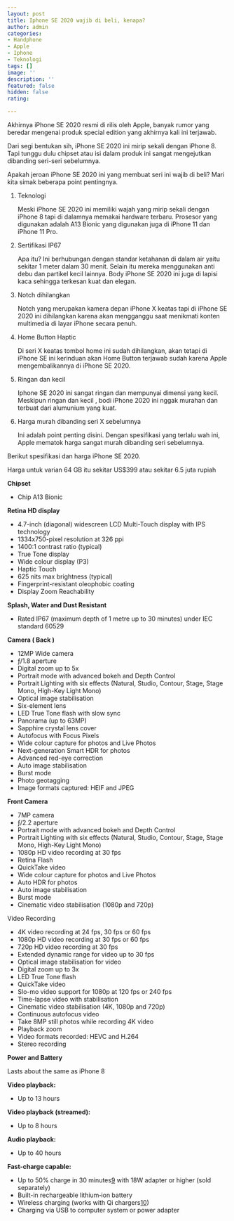 ```yaml
---
layout: post
title: Iphone SE 2020 wajib di beli, kenapa?
author: admin
categories:
- Handphone
- Apple
- Iphone
- Teknologi
tags: []
image: ''
description: ''
featured: false
hidden: false
rating: 

---
```

Akhirnya iPhone SE 2020 resmi di rilis oleh Apple, banyak rumor yang beredar mengenai produk special edition yang akhirnya kali ini terjawab.

Dari segi bentukan sih, iPhone SE 2020 ini mirip sekali dengan iPhone 8. Tapi tunggu dulu chipset atau isi dalam produk ini sangat mengejutkan dibanding seri-seri sebelumnya.

Apakah jeroan iPhone SE 2020 ini yang membuat seri ini wajib di beli? Mari kita simak beberapa point pentingnya.

1. Teknologi

   Meski iPhone SE 2020 ini memiliki wajah yang mirip sekali dengan iPhone 8 tapi di dalamnya memakai hardware terbaru. Prosesor yang digunakan adalah A13 Bionic yang digunakan juga di iPhone 11 dan iPhone 11 Pro. 
2. Sertifikasi IP67

   Apa itu? Ini berhubungan dengan standar ketahanan di dalam air yaitu sekitar 1 meter dalam 30 menit. Selain itu mereka menggunakan anti debu dan partikel kecil lainnya. Body iPhone SE 2020 ini juga di lapisi kaca sehingga terkesan kuat dan elegan.
3. Notch dihilangkan

   Notch yang merupakan kamera depan iPhone X keatas tapi di iPhone SE 2020 ini dihilangkan karena akan mengganggu saat menikmati konten multimedia di layar iPhone secara penuh.
4. Home Button Haptic

   Di seri X keatas tombol home ini sudah dihilangkan, akan tetapi di iPhone SE ini kerinduan akan Home Button terjawab sudah karena Apple mengembalikannya di iPhone SE 2020.
5. Ringan dan kecil

   Iphone SE 2020 ini sangat ringan dan mempunyai dimensi yang kecil. Meskipun ringan dan kecil , bodi iPhone 2020 ini nggak murahan dan terbuat dari alumunium yang kuat.
6. Harga murah dibanding seri X sebelumnya

   Ini adalah point penting disini. Dengan spesifikasi yang terlalu wah ini, Apple mematok harga sangat murah dibanding seri sebelumnya.

Berikut spesifikasi dan harga iPhone SE 2020.

Harga untuk varian 64 GB itu sekitar US$399 atau sekitar 6.5 juta rupiah

**Chipset**

* Chip A13 Bionic

**Retina HD display**

* 4.7-inch (diagonal) widescreen LCD Multi-Touch display with IPS technology
* 1334x750-pixel resolution at 326 ppi
* 1400:1 contrast ratio (typical)
* True Tone display
* Wide colour display (P3)
* Haptic Touch
* 625 nits max brightness (typical)
* Fingerprint-resistant oleophobic coating
* Display Zoom Reachability

**Splash, Water and Dust Resistant**

* Rated IP67 (maximum depth of 1 metre up to 30 minutes) under IEC standard 60529

**Camera ( Back )**

* 12MP Wide camera
* ƒ/1.8 aperture
* Digital zoom up to 5x
* Portrait mode with advanced bokeh and Depth Control
* Portrait Lighting with six effects (Natural, Studio, Contour, Stage, Stage Mono, High-Key Light Mono)
* Optical image stabilisation
* Six-element lens
* LED True Tone flash with slow sync
* Panorama (up to 63MP)
* Sapphire crystal lens cover
* Autofocus with Focus Pixels
* Wide colour capture for photos and Live Photos
* Next-generation Smart HDR for photos
* Advanced red-eye correction
* Auto image stabilisation
* Burst mode
* Photo geotagging
* Image formats captured: HEIF and JPEG

**Front Camera**

* 7MP camera
* ƒ/2.2 aperture
* Portrait mode with advanced bokeh and Depth Control
* Portrait Lighting with six effects (Natural, Studio, Contour, Stage, Stage Mono, High-Key Light Mono)
* 1080p HD video recording at 30 fps
* Retina Flash
* QuickTake video
* Wide colour capture for photos and Live Photos
* Auto HDR for photos
* Auto image stabilisation
* Burst mode
* Cinematic video stabilisation (1080p and 720p)

Video Recording

* 4K video recording at 24 fps, 30 fps or 60 fps
* 1080p HD video recording at 30 fps or 60 fps
* 720p HD video recording at 30 fps
* Extended dynamic range for video up to 30 fps
* Optical image stabilisation for video
* Digital zoom up to 3x
* LED True Tone flash
* QuickTake video
* Slo-mo video support for 1080p at 120 fps or 240 fps
* Time-lapse video with stabilisation
* Cinematic video stabilisation (4K, 1080p and 720p)
* Continuous autofocus video
* Take 8MP still photos while recording 4K video
* Playback zoom
* Video formats recorded: HEVC and H.264
* Stereo recording

**Power and Battery**

Lasts about the same as iPhone 8

**Video playback:**

* Up to 13 hours

**Video playback (streamed):**

* Up to 8 hours

**Audio playback:**

* Up to 40 hours

**Fast‑charge capable:**

* Up to 50% charge in 30 minutes[9](https://www.apple.com/uk/iphone-se/specs/#footnote-11) with 18W adapter or higher (sold separately)
* Built-in rechargeable lithium‑ion battery
* Wireless charging (works with Qi chargers[10](https://www.apple.com/uk/iphone-se/specs/#footnote-12))
* Charging via USB to computer system or power adapter